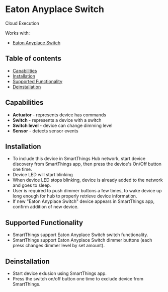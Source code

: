 # Eaton Anyplace Switch

Cloud Execution

Works with:

* [Eaton Anyplace Switch](http://www.cooperindustries.com/content/public/en/wiring_devices/products/lighting_controls/aspire_rf_wireless/anyplace.html)

## Table of contents

* [Capabilities](#capabilities)
* [Installation](#installation)
* [Supported Functionality](#supported-functionality)
* [Deinstallation](#deinstallation)

## Capabilities

* **Actuator** - represents device has commands
* **Switch** - represents a device with a switch
* **Switch level** - device can change dimming level
* **Sensor** - detects sensor events

## Installation

* To include this device in SmartThings Hub network, start device discovery from SmartThings app, then press the device's On/Off button one time.
* Device LED will start blinking
* When device LED stops blinking, device is already added to the network and goes to sleep.
* User is required to push dimmer buttons a few times, to wake device up long enough for hub to properly retrieve device information.
* If new "Eaton Anyplace Switch" device appears in SmartThings app, confirm addition of new device.

## Supported Functionality

* SmartThings support Eaton Anyplace Switch switch functionality.
* SmartThings support Eaton Anyplace Switch dimmer buttons (each press changes dimmer level by set amount).

## Deinstallation
* Start device exlusion using SmartThings app.
* Press the switch on/off button one time to exclude device from SmartThings.


